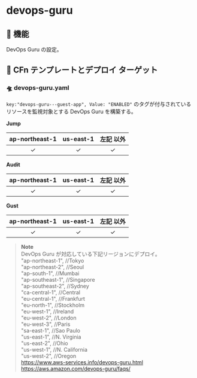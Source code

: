 # devops-guru

## 🚀 機能

DevOps Guru の設定。

## 🚀 CFn テンプレートとデプロイ ターゲット

### 🛸 devops-guru.yaml

`key:"devops-guru---guest-app", Value: "ENABLED"` のタグが付与されているリソースを監視対象とする DevOps Guru を構築する。

**Jump**

| ap-northeast-1 | us-east-1 | 左記 以外 |
| :------------: | :-------: | :-------: |
|    &check;     |  &check;  |  &check;  |

**Audit**

| ap-northeast-1 | us-east-1 | 左記 以外 |
| :------------: | :-------: | :-------: |
|    &check;     |  &check;  |  &check;  |

**Gust**

| ap-northeast-1 | us-east-1 | 左記 以外 |
| :------------: | :-------: | :-------: |
|    &check;     |  &check;  |  &check;  |

> **Note**  
> DevOps Guru が対応している下記リージョンにデプロイ。  
> "ap-northeast-1", //Tokyo  
> "ap-northeast-2", //Seoul  
> "ap-south-1", //Mumbai  
> "ap-southeast-1", //Singapore  
> "ap-southeast-2", //Sydney  
> "ca-central-1", //Central  
> "eu-central-1", //Frankfurt  
> "eu-north-1", //Stockholm  
> "eu-west-1", //Ireland  
> "eu-west-2", //London  
> "eu-west-3", //Paris  
> "sa-east-1", //Sao Paulo  
> "us-east-1", //N. Virginia  
> "us-east-2", //Ohio  
> "us-west-1", //N. California  
> "us-west-2", //Oregon  
> https://www.aws-services.info/devops-guru.html  
> https://aws.amazon.com/devops-guru/faqs/

